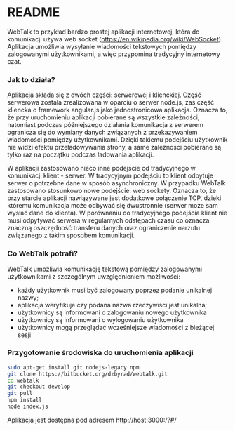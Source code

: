 # README #

WebTalk to przykład bardzo prostej aplikacji internetowej, która do komunikacji używa web socket (https://en.wikipedia.org/wiki/WebSocket). Aplikacja umożliwia wysyłanie wiadomości tekstowych pomiędzy zalogowanymi użytkownikami, a więc przypomina tradycyjny internetowy czat. 

### Jak to działa? ###

Aplikacja składa się z dwóch części: serwerowej i klienckiej. Część serwerowa została zrealizowana w oparciu o serwer node.js, zaś część kliencka o framework angular.js jako jednostronicowa aplikacja. Oznacza to, że przy uruchomieniu aplikacji pobierane są wszystkie zależności, natomiast podczas późniejszego działania komunikacja z serwerem ogranicza się do wymiany danych związanych z przekazywaniem wiadomości pomiędzy użytkownikami. Dzięki takiemu podejściu użytkownik nie widzi efektu przeładowywania strony, a same zależności pobierane są tylko raz na początku podczas ładowania aplikacji. 

W aplikacji zastosowano nieco inne podejście od tradycyjnego w komunikacji klient - serwer. W tradycyjnym podejściu to klient odpytuje serwer o potrzebne dane w sposób asynchroniczny. W przypadku WebTalk zastosowano stosunkowo nowe podejście: web sockety. Oznacza to, że przy starcie aplikacji nawiązywane jest dodatkowe połączenie TCP, dzięki któremu komunikacja może odbywać się dwustronnie (serwer może sam wysłać dane do klienta). W porównaniu do tradycyjnego podejścia klient nie musi odpytywać serwera w regularnych odstępach czasu co oznacza znaczną oszczędność transferu danych oraz ograniczenie narzutu związanego z takim sposobem komunikacji.  

### Co WebTalk potrafi? ###

WebTalk umożliwia komunikację tekstową pomiędzy zalogowanymi użytkownikami z szczególnym uwzględnieniem możliwości:
* każdy użytkownik musi być zalogowany poprzez podanie unikalnej nazwy;
* aplikacja weryfikuje czy podana nazwa rzeczywiści jest unikalna;
* użytkownicy są informowani o zalogowaniu nowego użytkownika
* użytkownicy są informowani o wylogowaniu użytkownika
* użytkownicy mogą przeglądać wcześniejsze wiadomości z bieżącej sesji

### Przygotowanie środowiska do uruchomienia aplikacji ###
```bash
sudo apt-get install git nodejs-legacy npm
git clone https://bitbucket.org/dzbyrad/webtalk.git
cd webtalk
git checkout develop
git pull
npm install
node index.js
```

Aplikacja jest dostępna pod adresem http://host:3000:/?#/